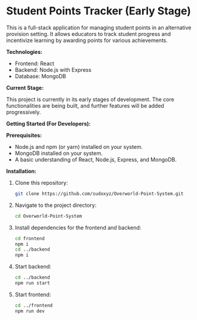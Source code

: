 # Student Points Tracker (Early Stage)

This is a full-stack application for managing student points in an alternative provision setting. It allows educators to track student progress and incentivize learning by awarding points for various achievements.

**Technologies:**

* Frontend: React
* Backend: Node.js with Express
* Database: MongoDB

**Current Stage:**

This project is currently in its early stages of development. The core functionalities are being built, and further features will be added progressively.

**Getting Started (For Developers):**

**Prerequisites:**

* Node.js and npm (or yarn) installed on your system.
* MongoDB installed on your system.
* A basic understanding of React, Node.js, Express, and MongoDB.

**Installation:**

1. Clone this repository:

   ```bash
   git clone https://github.com/sudoxyz/Overworld-Point-System.git
   ```
2. Navigate to the project directory:
   ```bash
   cd Overworld-Point-System
   ```

3. Install dependencies for the frontend and backend:
   ```bash
   cd frontend
   npm i
   cd ../backend
   npm i
   ```

4. Start backend:
   ```bash
   cd ../backend
   npm run start
   ```

5. Start frontend:
   ```bash
   cd ../frontend
   npm run dev
   ```


